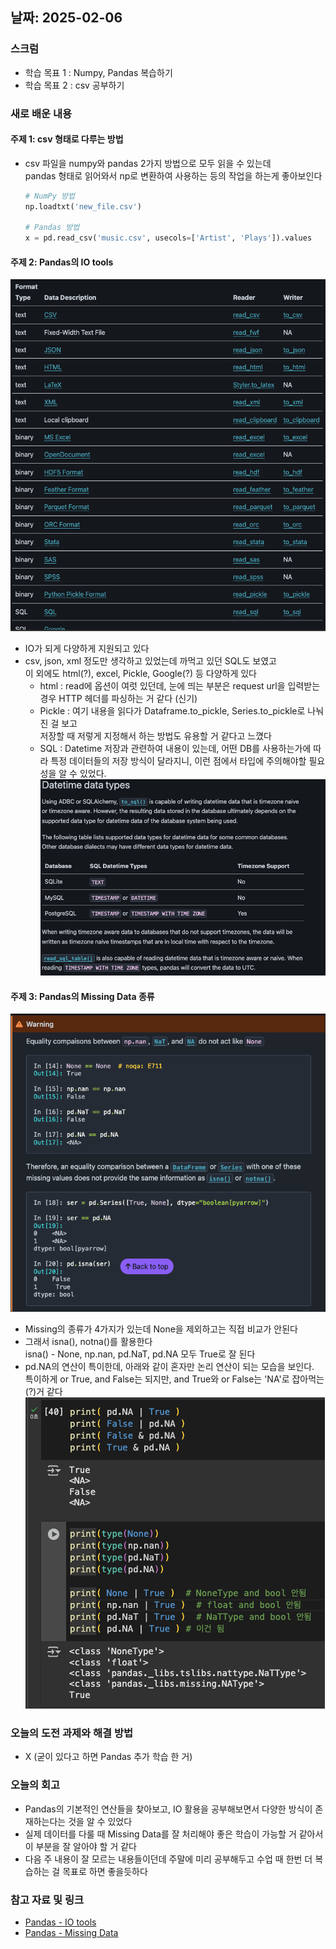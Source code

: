 ## 날짜: 2025-02-06

### 스크럼
- 학습 목표 1 : Numpy, Pandas 복습하기
- 학습 목표 2 : csv 공부하기

### 새로 배운 내용
#### 주제 1: csv 형태로 다루는 방법
- csv 파일을 numpy와 pandas 2가지 방법으로 모두 읽을 수 있는데<br>
    pandas 형태로 읽어와서 np로 변환하여 사용하는 등의 작업을 하는게 좋아보인다
    ``` python
    # NumPy 방법
    np.loadtxt('new_file.csv')
    
    # Pandas 방법
    x = pd.read_csv('music.csv', usecols=['Artist', 'Plays']).values
    ```

#### 주제 2: Pandas의 IO tools
![Pandas IO tools](image/06/pandas_io_tools.png)
- IO가 되게 다양하게 지원되고 있다
- csv, json, xml 정도만 생각하고 있었는데 까먹고 있던 SQL도 보였고<br>
    이 외에도 html(?), excel, Pickle, Google(?) 등 다양하게 있다
    - html : read에 옵션이 여럿 있던데, 눈에 띄는 부분은 request url을 입력받는 경우 HTTP 헤더를 파싱하는 거 같다 (신기)<br>
    - Pickle : 여기 내용을 읽다가 Dataframe.to_pickle, Series.to_pickle로 나눠진 걸 보고<br>
            저장할 때 저렇게 지정해서 하는 방법도 유용할 거 같다고 느꼈다
    - SQL : Datetime 저장과 관련하여 내용이 있는데, 어떤 DB를 사용하는가에 따라 특정 데이터들의 저장 방식이 달라지니, 이런 점에서 타입에 주의해야할 필요성을 알 수 있었다.<br>
    ![Pandas SQL Datetime](image/06/pandas_sql_datetime.png)

#### 주제 3: Pandas의 Missing Data 종류
![Missing Types](image/06/pandas_missing_types.png)
- Missing의 종류가 4가지가 있는데 None을 제외하고는 직접 비교가 안된다
- 그래서 isna(), notna()를 활용한다<br>
    isna() - None, np.nan, pd.NaT, pd.NA 모두 True로 잘 된다
- pd.NA의 연산이 특이한데, 아래와 같이 혼자만 논리 연산이 되는 모습을 보인다.<br>
    특이하게 or True, and False는 되지만, and True와 or False는 'NA'로 잡아먹는(?)거 같다
    ![NA Logical Operation](image/06/logical_NA.png)

### 오늘의 도전 과제와 해결 방법
- X (굳이 있다고 하면 Pandas 추가 학습 한 거)

### 오늘의 회고
- Pandas의 기본적인 연산들을 찾아보고, IO 활용을 공부해보면서 다양한 방식이 존재하는다는 것을 알 수 있었다
- 실제 데이터를 다룰 때 Missing Data를 잘 처리해야 좋은 학습이 가능할 거 같아서 이 부분을 잘 알아야 할 거 같다
- 다음 주 내용이 잘 모르는 내용들이던데 주말에 미리 공부해두고 수업 때 한번 더 복습하는 걸 목표로 하면 좋을듯하다

### 참고 자료 및 링크
- [Pandas - IO tools](https://pandas.pydata.org/docs/user_guide/io.html#io-sql)
- [Pandas - Missing Data](https://pandas.pydata.org/docs/user_guide/missing_data.html)